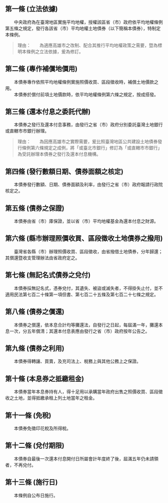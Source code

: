 第一條 (立法依據)
-----------------
　　中央政府為在臺灣地區實施平均地權，授權該區省（市）政府依平均地權條例第五條之規定，發行各該省（市）平均地權土地債券（以下簡稱本債券），特制定本條例。  
> 理由：　　為適應高雄市之改制、配合其推行平均地權政策之需要，暨為標明本條例之立法依據，爰為修訂。



第二條 (專作補償地價用)
-----------------------
　　本債券專作依照平均地權條例實施照價收買、區段徵收時，補償土地價款之用。  
　　本債券於償付前項土地價款時，依平均地權條例第六條之規定，按成搭發。  


第三條 (還本付息之委託代辦)
---------------------------
　　本債券之發行及還本付息事務，由發行之省（市）政府分別委託臺灣土地銀行或直轄市市銀行辦理。  
> 理由：　　為因應高雄市之實際需要，爰比照臺灣地區公共建設土地債券發行條例第六條規定之成例，將「或臺北市銀行」修訂為「或直轄市市銀行」為受託辦理本債券之發行及還本付息機構。



第四條 (發行數額日期、債券面額之核定)
-------------------------------------
　　本債券發行數額、日期、債券面額及利率，由發行之省（市）政府報請行政院核定之。  


第五條 (債券之保證)
-------------------
　　本債券由省（市）庫保證，並以省（市）平均地權基金為還本付息之財源。  


第六條 (縣市辦理照價收買、區段徵收土地債券之撥用)
-------------------------------------------------
　　臺灣省各縣（市）辦理照價收買、區段徵收，由省撥借土地債券，分年歸還；其償還暨收支管理辦法由省政府定之。  


第七條 (無記名式債券之兌付)
---------------------------
　　本債券採無記名式，憑券兌付，其遺失、被盜或滅失者，不得掛失止付，並不適用民法第七百二十條第一項但書、第七百二十五條及第七百二十七條之規定。  


第八條 (債券之償還)
-------------------
　　本債券之償還，依本息合計均等攤還法，自發行之日起，每屆滿一年，攤還本息一次，分五年償清；其還本付息表應由發行之省（市）政府按年公告之。  


第九條 (債券之利用)
-------------------
　　本債券得轉讓、買賣，及充司法上、稅務上與其他公務上之保證。  


第十條 (本息券之抵繳租金)
-------------------------
　　本債券當年本息券持有人，得十足用以承購當年政府出售之照價收買、區段徵收之土地，並得抵繳承租上列土地當年之租金。  


第十一條 (免稅)
---------------
　　本債券免徵印花稅及所得稅。  


第十二條 (兌付期限)
-------------------
　　本債券自最後一次還本付息開付日所屬會計年度終了後，屆滿五年仍未請領者，不再兌付。  


第十三條 (施行日)
-----------------
　　本條例自公布日施行。